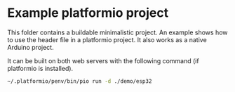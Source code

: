 # Example platformio project

This folder contains a buildable minimalistic project. An example shows how to use the header file in a platformio project. It also works as a native Arduino project.

It can be built on both web servers with the following command (if platformio is installed).

```bash
~/.platformio/penv/bin/pio run -d ./demo/esp32
```
